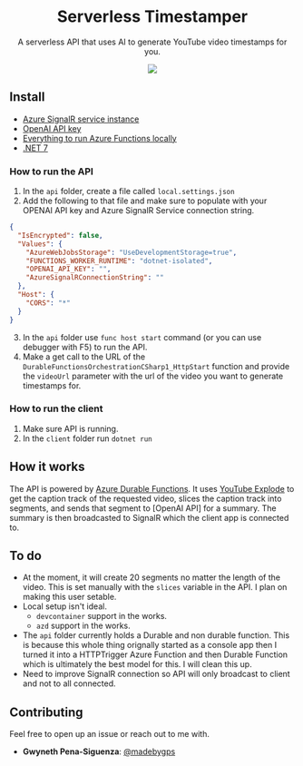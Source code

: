<div align="center">

  <h1 align="center">Serverless Timestamper</h1>
  <p>A serverless API that uses AI to generate YouTube video timestamps for you.</p>
    <img src="https://publicnotes.blob.core.windows.net/publicnotes/Screenshot 2023-02-26 at 9.15.11 PM.png"/>
  
	
</div>


## Install

- [Azure SignalR service instance](https://learn.microsoft.com/en-us/azure/azure-signalr/signalr-overview)
- [OpenAI API key](https://platform.openai.com/)
- [Everything to run Azure Functions locally](https://learn.microsoft.com/en-us/azure/azure-functions/dotnet-isolated-process-guide)
- [.NET 7](https://dotnet.microsoft.com/en-us/download/dotnet/7.0)


### How to run the API

1. In the `api` folder, create a file called `local.settings.json`
2. Add the following to that file and make sure to populate with your OPENAI API key and Azure SignalR Service connection string. 
  ```json
  {
    "IsEncrypted": false,
    "Values": {
      "AzureWebJobsStorage": "UseDevelopmentStorage=true",
      "FUNCTIONS_WORKER_RUNTIME": "dotnet-isolated",
      "OPENAI_API_KEY": "",
      "AzureSignalRConnectionString": ""
    },
    "Host": {
      "CORS": "*"
    }
  }
  ```
3. In the `api` folder use `func host start` command (or you can use debugger with F5) to run the API.
4. Make a get call to the URL of the `DurableFunctionsOrchestrationCSharp1_HttpStart` function and provide the `videoUrl` parameter with the url of the video you want to generate timestamps for.

### How to run the client

1. Make sure API is running. 
2. In the `client` folder run `dotnet run`

## How it works

The API is powered by [Azure Durable Functions](). It uses [YouTube Explode]() to get the caption track of the requested video, slices the caption track into segments, and sends that segment to [OpenAI API] for a summary. The summary is then broadcasted to SignalR which the client app is connected to.

## To do 

- At the moment, it will create 20 segments no matter the length of the video. This is set manually with the `slices` variable in the API. I plan on making this user setable.
- Local setup isn't ideal.
  - `devcontainer` support in the works.
  - `azd` support in the works.
- The `api` folder currently holds a Durable and non durable function. This is because this whole thing orignally started as a console app then I turned it into a HTTPTrigger Azure Function and then Durable Function which is ultimately the best model for this. I will clean this up.
- Need to improve SignalR connection so API will only broadcast to client and not to all connected.

## Contributing

Feel free to open up an issue or reach out to me with.

- **Gwyneth Pena-Siguenza**: [@madebygps](https://github.com/madebygps)
